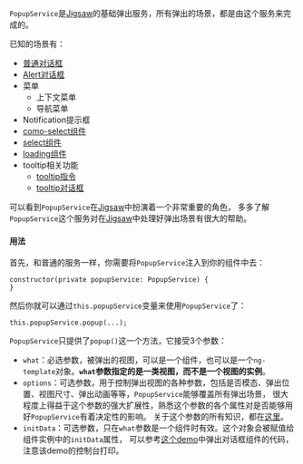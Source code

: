 
`PopupService`是[Jigsaw](https://github.com/rdkmaster/jigsaw)的基础弹出服务，所有弹出的场景，都是由这个服务来完成的。

已知的场景有：
- [普通对话框](#/pc/dialog/buttons)
- [Alert对话框](#/pc/alert/popup)
- 菜单
    - 上下文菜单
    - 导航菜单
- Notification提示框
- [como-select组件](#/pc/combo-select/full)
- [select组件](#/pc/select/basic)
- [loading组件](#/pc/loading/full)
- tooltip相关功能
    - [tooltip指令](#/pc/tooltip/inline)
    - [tooltip对话框](#/pc/tooltip/dialog)

可以看到`PopupService`在[Jigsaw](https://github.com/rdkmaster/jigsaw)中扮演着一个非常重要的角色，
多多了解`PopupService`这个服务对在[Jigsaw](https://github.com/rdkmaster/jigsaw)中处理好弹出场景有很大的帮助。

#### 用法

首先，和普通的服务一样，你需要将`PopupService`注入到你的组件中去：

```
constructor(private popupService: PopupService) {
}
```

然后你就可以通过`this.popupService`变量来使用`PopupService`了：

```
this.popupService.popup(...);
```

`PopupService`只提供了`popup()`这一个方法，它接受3个参数：
- `what`：必选参数，被弹出的视图，可以是一个组件，也可以是一个`ng-template`对象。**`what`参数指定的是一类视图，而不是一个视图的实例**。
- `options`：可选参数，用于控制弹出视图的各种参数，包括是否模态、弹出位置、视图尺寸、弹出动画等等，`PopupService`能够覆盖所有弹出场景，
很大程度上得益于这个参数的强大扩展性，熟悉这个参数的各个属性对是否能够用好`PopupService`有着决定性的影响。
关于这个参数的所有知识，都在[这里](/components/api/class/PopupOptions)。
- `initData`：可选参数，只在`what`参数是一个组件时有效。这个对象会被赋值给组件实例中的`initData`属性，
可以参考[这个demo](#/pc/dialog/misc)中弹出对话框组件的代码，注意该demo的控制台打印。

